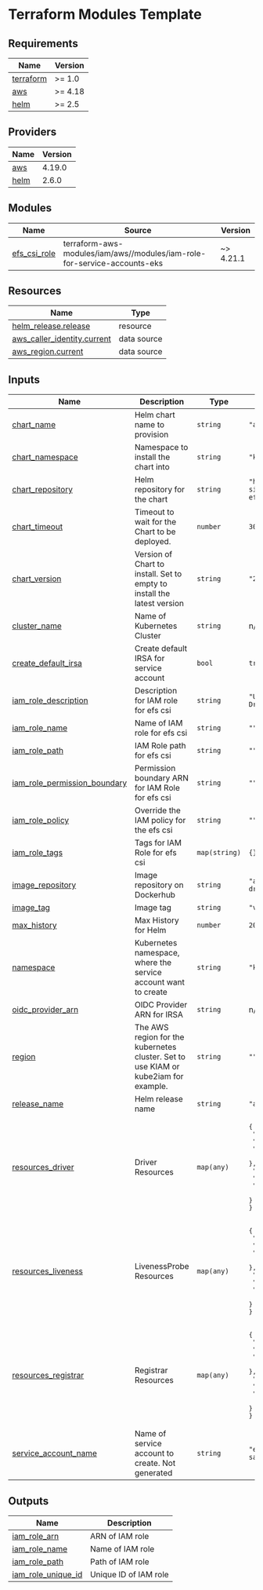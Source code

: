 # Terraform Modules Template

<!-- BEGIN_TF_DOCS -->
## Requirements

| Name | Version |
|------|---------|
| <a name="requirement_terraform"></a> [terraform](#requirement\_terraform) | >= 1.0 |
| <a name="requirement_aws"></a> [aws](#requirement\_aws) | >= 4.18 |
| <a name="requirement_helm"></a> [helm](#requirement\_helm) | >= 2.5 |

## Providers

| Name | Version |
|------|---------|
| <a name="provider_aws"></a> [aws](#provider\_aws) | 4.19.0 |
| <a name="provider_helm"></a> [helm](#provider\_helm) | 2.6.0 |

## Modules

| Name | Source | Version |
|------|--------|---------|
| <a name="module_efs_csi_role"></a> [efs\_csi\_role](#module\_efs\_csi\_role) | terraform-aws-modules/iam/aws//modules/iam-role-for-service-accounts-eks | ~> 4.21.1 |

## Resources

| Name | Type |
|------|------|
| [helm_release.release](https://registry.terraform.io/providers/hashicorp/helm/latest/docs/resources/release) | resource |
| [aws_caller_identity.current](https://registry.terraform.io/providers/hashicorp/aws/latest/docs/data-sources/caller_identity) | data source |
| [aws_region.current](https://registry.terraform.io/providers/hashicorp/aws/latest/docs/data-sources/region) | data source |

## Inputs

| Name | Description | Type | Default | Required |
|------|-------------|------|---------|:--------:|
| <a name="input_chart_name"></a> [chart\_name](#input\_chart\_name) | Helm chart name to provision | `string` | `"aws-efs-csi-driver"` | no |
| <a name="input_chart_namespace"></a> [chart\_namespace](#input\_chart\_namespace) | Namespace to install the chart into | `string` | `"kube-system"` | no |
| <a name="input_chart_repository"></a> [chart\_repository](#input\_chart\_repository) | Helm repository for the chart | `string` | `"https://kubernetes-sigs.github.io/aws-efs-csi-driver"` | no |
| <a name="input_chart_timeout"></a> [chart\_timeout](#input\_chart\_timeout) | Timeout to wait for the Chart to be deployed. | `number` | `300` | no |
| <a name="input_chart_version"></a> [chart\_version](#input\_chart\_version) | Version of Chart to install. Set to empty to install the latest version | `string` | `"2.2.6"` | no |
| <a name="input_cluster_name"></a> [cluster\_name](#input\_cluster\_name) | Name of Kubernetes Cluster | `string` | n/a | yes |
| <a name="input_create_default_irsa"></a> [create\_default\_irsa](#input\_create\_default\_irsa) | Create default IRSA for service account | `bool` | `true` | no |
| <a name="input_iam_role_description"></a> [iam\_role\_description](#input\_iam\_role\_description) | Description for IAM role for efs csi | `string` | `"Used by EFS CSI Drivers for EKS"` | no |
| <a name="input_iam_role_name"></a> [iam\_role\_name](#input\_iam\_role\_name) | Name of IAM role for efs csi | `string` | `""` | no |
| <a name="input_iam_role_path"></a> [iam\_role\_path](#input\_iam\_role\_path) | IAM Role path for efs csi | `string` | `""` | no |
| <a name="input_iam_role_permission_boundary"></a> [iam\_role\_permission\_boundary](#input\_iam\_role\_permission\_boundary) | Permission boundary ARN for IAM Role for efs csi | `string` | `""` | no |
| <a name="input_iam_role_policy"></a> [iam\_role\_policy](#input\_iam\_role\_policy) | Override the IAM policy for the efs csi | `string` | `""` | no |
| <a name="input_iam_role_tags"></a> [iam\_role\_tags](#input\_iam\_role\_tags) | Tags for IAM Role for efs csi | `map(string)` | `{}` | no |
| <a name="input_image_repository"></a> [image\_repository](#input\_image\_repository) | Image repository on Dockerhub | `string` | `"amazon/aws-efs-csi-driver"` | no |
| <a name="input_image_tag"></a> [image\_tag](#input\_image\_tag) | Image tag | `string` | `"v1.3.8"` | no |
| <a name="input_max_history"></a> [max\_history](#input\_max\_history) | Max History for Helm | `number` | `20` | no |
| <a name="input_namespace"></a> [namespace](#input\_namespace) | Kubernetes namespace, where the service account want to create | `string` | `"kube-system"` | no |
| <a name="input_oidc_provider_arn"></a> [oidc\_provider\_arn](#input\_oidc\_provider\_arn) | OIDC Provider ARN for IRSA | `string` | n/a | yes |
| <a name="input_region"></a> [region](#input\_region) | The AWS region for the kubernetes cluster. Set to use KIAM or kube2iam for example. | `string` | `""` | no |
| <a name="input_release_name"></a> [release\_name](#input\_release\_name) | Helm release name | `string` | `"aws-efs-csi-driver"` | no |
| <a name="input_resources_driver"></a> [resources\_driver](#input\_resources\_driver) | Driver Resources | `map(any)` | <pre>{<br>  "limits": {<br>    "cpu": "200m",<br>    "memory": "200Mi"<br>  },<br>  "requests": {<br>    "cpu": "200m",<br>    "memory": "200Mi"<br>  }<br>}</pre> | no |
| <a name="input_resources_liveness"></a> [resources\_liveness](#input\_resources\_liveness) | LivenessProbe Resources | `map(any)` | <pre>{<br>  "limits": {<br>    "cpu": "100m",<br>    "memory": "100Mi"<br>  },<br>  "requests": {<br>    "cpu": "100m",<br>    "memory": "100Mi"<br>  }<br>}</pre> | no |
| <a name="input_resources_registrar"></a> [resources\_registrar](#input\_resources\_registrar) | Registrar Resources | `map(any)` | <pre>{<br>  "limits": {<br>    "cpu": "100m",<br>    "memory": "100Mi"<br>  },<br>  "requests": {<br>    "cpu": "100m",<br>    "memory": "100Mi"<br>  }<br>}</pre> | no |
| <a name="input_service_account_name"></a> [service\_account\_name](#input\_service\_account\_name) | Name of service account to create. Not generated | `string` | `"efs-csi-controller-sa"` | no |

## Outputs

| Name | Description |
|------|-------------|
| <a name="output_iam_role_arn"></a> [iam\_role\_arn](#output\_iam\_role\_arn) | ARN of IAM role |
| <a name="output_iam_role_name"></a> [iam\_role\_name](#output\_iam\_role\_name) | Name of IAM role |
| <a name="output_iam_role_path"></a> [iam\_role\_path](#output\_iam\_role\_path) | Path of IAM role |
| <a name="output_iam_role_unique_id"></a> [iam\_role\_unique\_id](#output\_iam\_role\_unique\_id) | Unique ID of IAM role |
<!-- END_TF_DOCS -->
